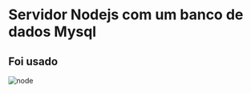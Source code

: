 <h1>Servidor Nodejs com um banco de dados Mysql</h1>
<h2>Foi usado</h2>

![node](https://github.com/Davifs488/Proj_API-nodejs-mysql/assets/116277311/fedf663d-344d-4f0b-9527-9eb2b494c1e3)
